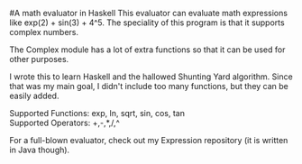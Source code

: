 #A math evaluator in Haskell
This evaluator can evaluate math expressions like exp(2) + sin(3) + 4^5. The speciality of this program is that it supports complex numbers.

The Complex module has a lot of extra functions so that it can be used for other purposes.

I wrote this to learn Haskell and the hallowed Shunting Yard algorithm. Since that was my main goal, I didn't include too many functions, but they can be easily added.

Supported Functions: exp, ln, sqrt, sin, cos, tan  
Supported Operators: +,-,*,/,^

For a full-blown evaluator, check out my Expression repository (it is written in Java though).
